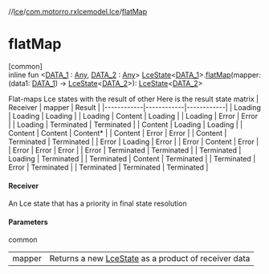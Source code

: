 //[lce](../../index.md)/[com.motorro.rxlcemodel.lce](index.md)/[flatMap](flat-map.md)

# flatMap

[common]\
inline fun &lt;[DATA_1](flat-map.md) : [Any](https://kotlinlang.org/api/latest/jvm/stdlib/kotlin/-any/index.html), [DATA_2](flat-map.md) : [Any](https://kotlinlang.org/api/latest/jvm/stdlib/kotlin/-any/index.html)&gt; [LceState](-lce-state/index.md)&lt;[DATA_1](flat-map.md)&gt;.[flatMap](flat-map.md)(mapper: (data1: [DATA_1](flat-map.md)) -&gt; [LceState](-lce-state/index.md)&lt;[DATA_2](flat-map.md)&gt;): [LceState](-lce-state/index.md)&lt;[DATA_2](flat-map.md)&gt;

Flat-maps Lce states with the result of other Here is the result state matrix | Receiver   | mapper     | Result     | |------------|------------|------------| | Loading    | Loading    | Loading    | | Loading    | Content    | Loading    | | Loading    | Error      | Error      | | Loading    | Terminated | Terminated | | Content    | Loading    | Loading    | | Content    | Content    | Content*   | | Content    | Error      | Error      | | Content    | Terminated | Terminated | | Error      | Loading    | Error      | | Error      | Content    | Error      | | Error      | Error      | Error      | | Error      | Terminated | Terminated | | Terminated | Loading    | Terminated | | Terminated | Content    | Terminated | | Terminated | Error      | Terminated | | Terminated | Terminated | Terminated |

#### Receiver

An Lce state that has a priority in final state resolution

#### Parameters

common

| | |
|---|---|
| mapper | Returns a new [LceState](-lce-state/index.md) as a product of receiver data |
